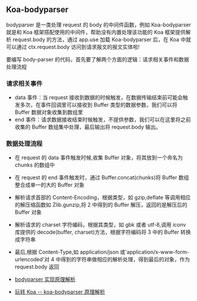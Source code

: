 ## Koa-bodyparser

bodyparser 是一类处理 request 的 body 的中间件函数，例如 Koa-bodyparser 就是和 Koa 框架搭配使用的中间件，帮助没有内置处理该功能的 Koa 框架提供解析 request.body 的方法，通过 app.use 加载 Koa-bodyparser 后，在 Koa 中就可以通过 ctx.request.body 访问到请求报文的报文实体啦!

要编写 body-parser 的代码，首先要了解两个方面的逻辑：请求相关事件和数据处理流程

### 请求相关事件

-   data 事件：当 request 接收到数据的时候触发，在数据传输结束前可能会触发多次，在事件回调里可以接收到 Buffer 类型的数据参数，我们可以将 Buffer 数据对象收集到数组里
-   end 事件：请求数据接收结束时候触发，不提供参数，我们可以在这里将之前收集的 Buffer 数组集中处理，最后输出将 request.body 输出。

### 数据处理流程

-   在 request 的 data 事件触发时候,收集 Buffer 对象，将其放到一个命名为 chunks 的数组中
-   在 request 的 end 事件触发时，通过 Buffer.concat(chunks)将 Buffer 数组整合成单一的大的 Buffer 对象
-   解析请求首部的 Content-Encoding，根据类型，如 gzip,deflate 等调用相应的解压缩函数如 Zlib.gunzip,将 2 中得到的 Buffer 解压，返回的是解压后的 Buffer 对象
-   解析请求的 charset 字符编码，根据其类型，如 gbk 或者 utf-8,调用 iconv 库提供的 decode(buffer, charset)方法，根据字符编码将 3 中的 Buffer 转换成字符串
-   最后,根据 Content-Type,如 application/json 或'application/x-www-form-urlencoded'对 4 中得到的字符串做相应的解析处理，得到最后的对象，作为 request.body 返回

-   [bodyparser 实现原理解析](https://zhuanlan.zhihu.com/p/78482006)
-   [玩转 Koa -- koa-bodyparser 原理解析](https://juejin.cn/post/6844903761966530568)
